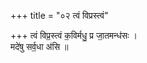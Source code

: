 +++
title = "०२ त्वं विप्रस्त्वं"

+++
त्वं विप्र॒स्त्वं क॒विर्मधु॒ प्र जा॒तमन्ध॑सः ।  
मदे॑षु सर्व॒धा अ॑सि ॥